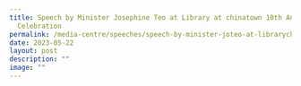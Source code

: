 ```yaml
---
title: Speech by Minister Josephine Teo at Library at chinatown 10th Anniversary
  Celebration
permalink: /media-centre/speeches/speech-by-minister-joteo-at-librarychinatown-10th-anniversary-celebration/
date: 2023-05-22
layout: post
description: ""
image: ""
---
```

